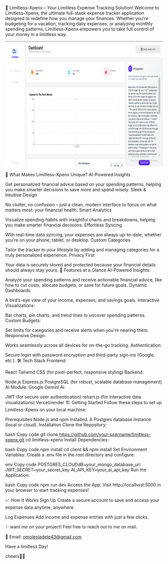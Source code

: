 🌟 Limitless-Xpenx – Your Limitless Expense Tracking Solution!
Welcome to Limitless-Xpenx, the ultimate full-stack expense tracker application designed to redefine how you manage your finances. Whether you're budgeting for a vacation, tracking daily expenses, or analyzing monthly spending patterns, Limitless-Xpenx empowers you to take full control of your money in a limitless way.


<img src="./expense dashboard//src//assets//images//limitless.png" alt="Project Logo" width="700" height="400" />

🎯 What Makes Limitless-Xpenx Unique?
AI-Powered Insights

Get personalized financial advice based on your spending patterns, helping you make smarter decisions to save more and spend wisely.
Sleek & Intuitive Design

No clutter, no confusion – just a clean, modern interface to focus on what matters most: your financial health.
Smart Analytics

Visualize spending habits with insightful charts and breakdowns, helping you make smarter financial decisions.
Effortless Syncing

With real-time data syncing, your expenses are always up-to-date, whether you're on your phone, tablet, or desktop.
Custom Categories

Tailor the tracker to your lifestyle by adding and managing categories for a truly personalized experience.
Privacy First

Your data is securely stored and protected because your financial details should always stay yours.
🚀 Features at a Glance
AI-Powered Insights:

Analyze your spending patterns and receive actionable financial advice, like how to cut costs, allocate budgets, or save for future goals.
Dynamic Dashboards:

A bird’s-eye view of your income, expenses, and savings goals.
Interactive Visualizations:

Bar charts, pie charts, and trend lines to uncover spending patterns.
Custom Budgets:

Set limits for categories and receive alerts when you're nearing them.
Responsive Design:

Works seamlessly across all devices for on-the-go tracking.
Authentication:

Secure login with password encryption and third-party sign-ins (Google, etc.).
🛠️ Tech Stack
Frontend:

React
Tailwind CSS (for pixel-perfect, responsive styling)
Backend:

Node.js
Express.js
PostgreSQL (for robust, scalable database management)
AI Module: Google Gemini Ai

JWT (for secure user authentication)
rehart.js (for interactive data visualizations)
Vercel/render
🏗️ Getting Started
Follow these steps to set up Limitless-Xpenx on your local machine:

Prerequisites
Node.js and npm installed.
A Postgres database instance (local or cloud).
Installation
Clone the Repository:

bash
Copy code
git clone https://github.com/your-username/limitless-xpenx.git
cd limitless-xpenx
Install Dependencies:

bash
Copy code
npm install
cd client && npm install
Set Environment Variables:
Create a .env file in the root directory and configure:

env
Copy code
POSTGRES_CLOUDdB=your_mongo_database_uri
JWT_SECRET=your_secret_key
AI_API_KEY=your_ai_api_key
Run the Application:

bash
Copy code
npm run dev
Access the App:
Visit http://localhost:5000 in your browser to start tracking expenses!

📈 How It Works
Sign Up
Create a secure account to save and access your expense data anytime, anywhere.

Log Expenses
Add income and expense entries with just a few clicks.



✨ want me on your project!
Feel free to reach out to me on mail.

📧 Email: omoleoladele43@gmail.com

Have a limitless Day!

cheers🎉🎉
